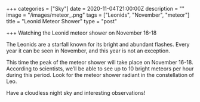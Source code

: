 +++
categories = ["Sky"]
date = 2020-11-04T21:00:00Z
description = ""
image = "/images/meteor_.png"
tags = ["Leonids", "November", "meteor"]
title = "Leonid Meteor Shower"
type = "post"

+++
Watching the Leonid meteor shower on November 16-18   
  
The Leonids are a starfall known for its bright and abundant flashes. Every year it can be seen in November, and this year is not an exception.  
  
This time the peak of the meteor shower will take place on November 16-18. According to scientists, we’ll be able to see up to 10 bright meteors per hour during this period. Look for the meteor shower radiant in the constellation of Leo.  
  
Have a cloudless night sky and interesting observations!